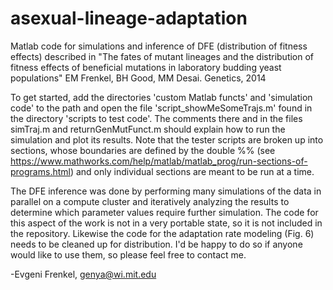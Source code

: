 # asexual-lineage-adaptation
Matlab code for simulations and inference of DFE (distribution of fitness effects) described in "The fates of mutant lineages and the distribution of fitness effects of beneficial mutations in laboratory budding yeast populations" EM Frenkel, BH Good, MM Desai. Genetics, 2014

To get started, add the directories 'custom Matlab functs' and 'simulation code' to the path and open the file 'script_showMeSomeTrajs.m' found in the directory 'scripts to test code'.  The comments there and in the files simTraj.m and returnGenMutFunct.m should explain how to run the simulation and plot its results. Note that the tester scripts are broken up into sections, whose boundaries are defined by the double %% (see https://www.mathworks.com/help/matlab/matlab_prog/run-sections-of-programs.html) and only individual sections are meant to be run at a time. 

The DFE inference was done by performing many simulations of the data in parallel on a compute cluster and iteratively analyzing the results to determine which parameter values require further simulation. The code for this aspect of the work is not in a very portable state, so it is not included in the repository. Likewise the code for the adaptation rate modeling (Fig. 6) needs to be cleaned up for distribution. I'd be happy to do so if anyone would like to use them, so please feel free to contact me.

-Evgeni Frenkel, genya@wi.mit.edu

